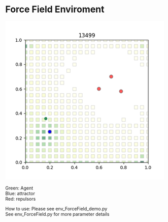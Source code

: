 # Force Field Enviroment


![demo](Demo.png)

Green: Agent  
Blue: attractor  
Red: repulsors  

How to use: Please see env_ForceField_demo.py  
See env_ForceField.py for more parameter details

